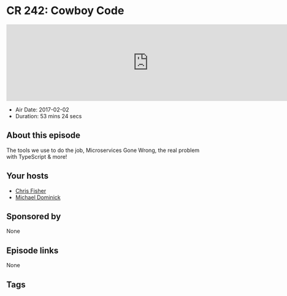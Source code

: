 # CR 242: Cowboy Code

<iframe src="https://player.fireside.fm/v2/MLf2ZzhC+YfYyHV_f?theme=dark" width="740" height="200" frameborder="0" scrolling="no"></iframe>

* Air Date: 2017-02-02
* Duration: 53 mins 24 secs

## About this episode

The tools we use to do the job, Microservices Gone Wrong, the real problem with TypeScript & more!

## Your hosts
* [Chris Fisher](https://coder.show/hosts/chrislas)
* [Michael Dominick](https://coder.show/hosts/michael)

## Sponsored by

None



## Episode links

None



## Tags

